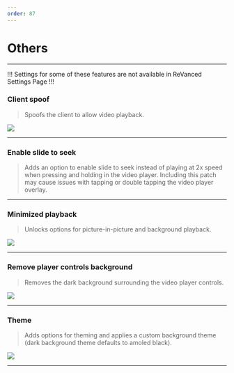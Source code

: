```yaml
---
order: 87
---
```

# Others
---
!!!
Settings for some of these features are not available in ReVanced Settings Page
!!!
### Client spoof
> Spoofs the client to allow video playback.

![](/assets/ytrv/others/..............)

---
### Enable slide to seek
> Adds an option to enable slide to seek instead of playing at 2x speed when pressing and holding in the video player. Including this patch may cause issues with tapping or double tapping the video player overlay.
---
### Minimized playback
> Unlocks options for picture-in-picture and background playback.

![](/assets/youtube/others/Enable-minimized-playback.jpg)

---
### Remove player controls background
> Removes the dark background surrounding the video player controls.

![](/assets/youtube/others/Force-hide-player-button-background.jpg)

---
### Theme
> Adds options for theming and applies a custom background theme (dark background theme defaults to amoled black).

![](/assets/youtube/others/Theme.jpg)

---